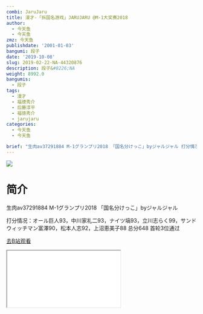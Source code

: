 ```yaml
---
combi: JaruJaru
title: 漫才-「拆国名游戏」JARUJARU @M-1大奖赛2018
author:
  - 今天鱼
  - 今天鱼
zmz: 今天鱼
publishdate: '2001-01-03'
bangumi: 段子
date: '2019-10-08'
slug: 2019-02-22-NA-44320876
description: 段子&#8226;NA
weight: 8992.0
bangumis:
  - 段子
tags:
  - 漫才
  - 福德秀介
  - 后藤淳平
  - 福徳秀介
  - jarujaru
categories:
  - 今天鱼
  - 今天鱼

brief: "生肉av37291884 M-1グランプリ2018 「国名分けっこ」byジャルジャル 打分情况：オール巨人93，中川家礼二93，ナイツ塙93，立川志らく99，サンドウィッチマン富澤90，松本人志92，上沼恵美子88 总分648 首轮3位通过"
---
```

![](https://i.imgur.com/7O4FD8D.jpg)
# 简介  
生肉av37291884
M-1グランプリ2018
「国名分けっこ」byジャルジャル

打分情况：オール巨人93，中川家礼二93，ナイツ塙93，立川志らく99，サンドウィッチマン富澤90，松本人志92，上沼恵美子88
总分648
首轮3位通过  

[去B站观看](https://www.bilibili.com/video/av44320876/)
<div class ="resp-container"><iframe class="testiframe" src="//player.bilibili.com/player.html?aid=44320876"", scrolling="no", allowfullscreen="true" > </iframe></div> 
